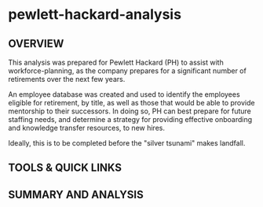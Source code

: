# pewlett-hackard-analysis

## **OVERVIEW**

This analysis was prepared for Pewlett Hackard (PH) to assist with workforce-planning, as the company prepares for a significant number of retirements over the next few years. 

An employee database was created and used to identify the employees eligible for retirement, by title, as well as those that would be able to provide mentorship to their successors. In doing so, PH can best prepare for future staffing needs, and determine a strategy for providing effective onboarding and knowledge transfer resources, to new hires. 

Ideally, this is to be completed before the "silver tsunami" makes landfall.

## **TOOLS & QUICK LINKS**

## **SUMMARY AND ANALYSIS**
